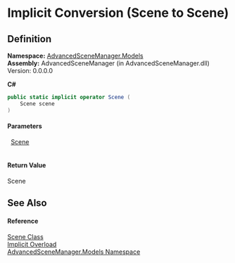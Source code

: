 # Implicit Conversion (Scene to Scene)




## Definition
**Namespace:** <a href="N_AdvancedSceneManager_Models">AdvancedSceneManager.Models</a>  
**Assembly:** AdvancedSceneManager (in AdvancedSceneManager.dll) Version: 0.0.0.0

**C#**
``` C#
public static implicit operator Scene (
	Scene scene
)
```



#### Parameters
<dl><dt>  <a href="T_AdvancedSceneManager_Models_Scene">Scene</a></dt><dd> </dd></dl>

#### Return Value
Scene

## See Also


#### Reference
<a href="T_AdvancedSceneManager_Models_Scene">Scene Class</a>  
<a href="Overload_AdvancedSceneManager_Models_Scene_op_Implicit">Implicit Overload</a>  
<a href="N_AdvancedSceneManager_Models">AdvancedSceneManager.Models Namespace</a>  
